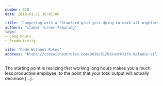 ```yaml
---
number: 210
date: 2019-01-21 10:05:00

title: "Competing with a “Stanford grad just dying to work all nighters on Red Bull”"
authors: "Itamar Turner-Trauring"
tags:
- Long Hours
- Productivity

site: "Code Without Rules"
address: "https://codewithoutrules.com/2019/01/09/worklife-balance-silicon-valley/"
---
```


The starting point is realizing that working long hours makes you a much less productive employee, to the point that your total output will actually decrease […].
